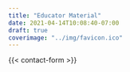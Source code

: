 ```yaml
---
title: "Educator Material"
date: 2021-04-14T10:08:40-07:00
draft: true
coverimage: "../img/favicon.ico"
---
```


{{< contact-form >}}
